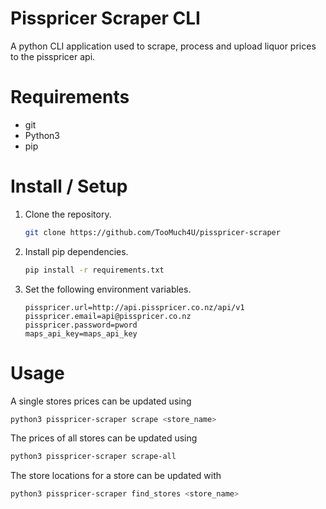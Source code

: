 # Pisspricer Scraper CLI
A python CLI application used to scrape, process and upload liquor prices to
the pisspricer api.

# Requirements
- git
- Python3
- pip

# Install / Setup
1. Clone the repository.
	```bash
	git clone https://github.com/TooMuch4U/pisspricer-scraper
	```
2. Install pip dependencies.
	```bash
	pip install -r requirements.txt
	```
3. Set the following environment variables.
	```
	pisspricer.url=http://api.pisspricer.co.nz/api/v1
	pisspricer.email=api@pisspricer.co.nz
	pisspricer.password=pword
	maps_api_key=maps_api_key
	```

# Usage
A single stores prices can be updated using
```bash
python3 pisspricer-scraper scrape <store_name>
```

The prices of all stores can be updated using
```bash
python3 pisspricer-scraper scrape-all
``` 

The store locations for a store can be updated with
```bash
python3 pisspricer-scraper find_stores <store_name>
```

